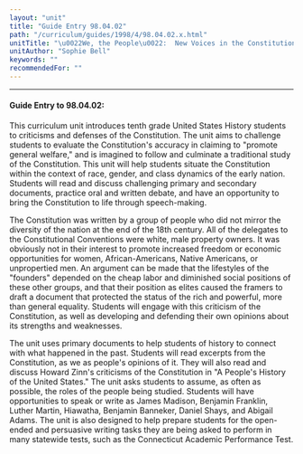 ```yaml
---
layout: "unit"
title: "Guide Entry 98.04.02"
path: "/curriculum/guides/1998/4/98.04.02.x.html"
unitTitle: "\u0022We, the People\u0022:  New Voices in the Constitutional Debates"
unitAuthor: "Sophie Bell"
keywords: ""
recommendedFor: ""
---
```

<body>
<hr/>
<h4>
Guide Entry to 98.04.02:
</h4>
This curriculum unit introduces tenth grade United States History students to criticisms and defenses of the Constitution.  The unit aims to challenge students to evaluate the Constitution's accuracy in claiming to "promote general welfare," and is imagined to follow and culminate a traditional study of the Constitution.  This unit will help students situate the Constitution within the context of race, gender, and class dynamics of the early nation.  Students will read and discuss challenging primary and secondary documents, practice oral and written debate, and have an opportunity to bring the Constitution to life through speech-making.
<p>
The Constitution was written by a group of people who did not mirror the diversity of the nation at the end of the 18th century.  All of the delegates to the Constitutional Conventions were white, male property owners.  It was obviously not in their interest to promote increased freedom or economic opportunities for women, African-Americans, Native Americans, or unpropertied men.  An argument can be made that the lifestyles of the "founders" depended on the cheap labor and diminished social positions of these other groups, and that their position as elites caused the framers to draft a document that protected the status of the rich and powerful, more than general equality.  Students will engage with this criticism of the Constitution, as well as developing and defending their own opinions about its strengths and weaknesses.
</p>
<p>
The unit uses primary documents to help students of history to connect with what happened in the past.  Students will read excerpts from the Constitution, as we as people's opinions of it.  They will also read and discuss Howard Zinn's criticisms of the Constitution in "A People's History of the United States."  The unit asks students to assume, as often as possible, the roles of the people being studied.  Students will have opportunities to speak or write as James Madison, Benjamin Franklin, Luther Martin, Hiawatha, Benjamin Banneker, Daniel Shays, and Abigail Adams.  The unit is also designed to help prepare students for the open-ended and persuasive writing tasks they are being asked to perform in many statewide tests, such as the Connecticut Academic Performance Test.
</p>
</body>